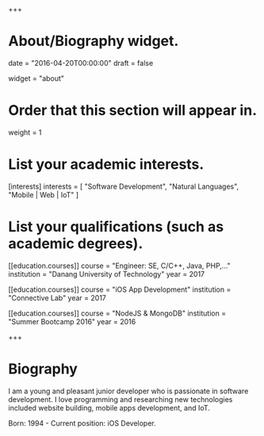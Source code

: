 +++
# About/Biography widget.

date = "2016-04-20T00:00:00"
draft = false

widget = "about"

# Order that this section will appear in.
weight = 1

# List your academic interests.
[interests]
  interests = [
    "Software Development",
    "Natural Languages",
    "Mobile | Web | IoT"
  ]

# List your qualifications (such as academic degrees).
[[education.courses]]
  course = "Engineer: SE, C/C++, Java, PHP,..."
  institution = "Danang University of Technology"
  year = 2017

[[education.courses]]
  course = "iOS App Development"
  institution = "Connective Lab"
  year = 2017

[[education.courses]]
  course = "NodeJS & MongoDB"
  institution = "Summer Bootcamp 2016"
  year = 2016

+++

# Biography

I am a young and pleasant junior developer who is passionate in software development.
I love programming and researching new technologies included website building, mobile apps development, and IoT.

Born: 1994 - Current position: iOS Developer.
